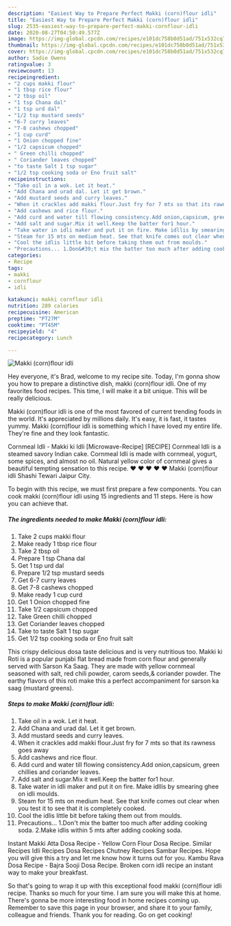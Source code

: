 ```yaml
---
description: "Easiest Way to Prepare Perfect Makki (corn)flour idli"
title: "Easiest Way to Prepare Perfect Makki (corn)flour idli"
slug: 2535-easiest-way-to-prepare-perfect-makki-cornflour-idli
date: 2020-08-27T04:50:49.577Z
image: https://img-global.cpcdn.com/recipes/e101dc758b0d51ad/751x532cq70/makki-cornflour-idli-recipe-main-photo.jpg
thumbnail: https://img-global.cpcdn.com/recipes/e101dc758b0d51ad/751x532cq70/makki-cornflour-idli-recipe-main-photo.jpg
cover: https://img-global.cpcdn.com/recipes/e101dc758b0d51ad/751x532cq70/makki-cornflour-idli-recipe-main-photo.jpg
author: Sadie Owens
ratingvalue: 3
reviewcount: 13
recipeingredient:
- "2 cups makki flour"
- "1 tbsp rice flour"
- "2 tbsp oil"
- "1 tsp Chana dal"
- "1 tsp urd dal"
- "1/2 tsp mustard seeds"
- "6-7 curry leaves"
- "7-8 cashews chopped"
- "1 cup curd"
- "1 Onion chopped fine"
- "1/2 capsicum chopped"
- " Green chilli chopped"
- " Coriander leaves chopped"
- "to taste Salt 1 tsp sugar"
- "1/2 tsp cooking soda or Eno fruit salt"
recipeinstructions:
- "Take oil in a wok. Let it heat."
- "Add Chana and urad dal. Let it get brown."
- "Add mustard seeds and curry leaves."
- "When it crackles add makki flour.Just fry for 7 mts so that its rawness goes away"
- "Add cashews and rice flour."
- "Add curd and water till flowing consistency.Add onion,capsicum, green chillies and coriander leaves."
- "Add salt and sugar.Mix it well.Keep the batter for1 hour."
- "Take water in idli maker and put it on fire. Make idllis by smearing ghee on idli moulds."
- "Steam for 15 mts on medium heat. See that knife comes out clear when you test it to see that it is completely cooked."
- "Cool the idlis little bit before taking them out from moulds."
- "Precautions... 1.Don&#39;t mix the batter too much after adding cooking soda. 2.Make idlis within 5 mts after adding cooking soda."
categories:
- Recipe
tags:
- makki
- cornflour
- idli

katakunci: makki cornflour idli 
nutrition: 289 calories
recipecuisine: American
preptime: "PT27M"
cooktime: "PT45M"
recipeyield: "4"
recipecategory: Lunch

---
```



![Makki (corn)flour idli](https://img-global.cpcdn.com/recipes/e101dc758b0d51ad/751x532cq70/makki-cornflour-idli-recipe-main-photo.jpg)

Hey everyone, it's Brad, welcome to my recipe site. Today, I'm gonna show you how to prepare a distinctive dish, makki (corn)flour idli. One of my favorites food recipes. This time, I will make it a bit unique. This will be really delicious.

Makki (corn)flour idli is one of the most favored of current trending foods in the world. It's appreciated by millions daily. It's easy, it is fast, it tastes yummy. Makki (corn)flour idli is something which I have loved my entire life. They're fine and they look fantastic.

Cornmeal Idli - Makki ki Idli [Microwave-Recipe] [RECIPE] Cornmeal Idli is a steamed savory Indian cake. Cornmeal Idli is made with cornmeal, yogurt, some spices, and almost no oil. Natural yellow color of cornmeal gives a beautiful tempting sensation to this recipe. ♥ ♥ ♥ ♥ ♥ Makki (corn)flour idli Shashi Tewari Jaipur City.


To begin with this recipe, we must first prepare a few components. You can cook makki (corn)flour idli using 15 ingredients and 11 steps. Here is how you can achieve that.

<!--inarticleads1-->

##### The ingredients needed to make Makki (corn)flour idli:

1. Take 2 cups makki flour
1. Make ready 1 tbsp rice flour
1. Take 2 tbsp oil
1. Prepare 1 tsp Chana dal
1. Get 1 tsp urd dal
1. Prepare 1/2 tsp mustard seeds
1. Get 6-7 curry leaves
1. Get 7-8 cashews chopped
1. Make ready 1 cup curd
1. Get 1 Onion chopped fine
1. Take 1/2 capsicum chopped
1. Take  Green chilli chopped
1. Get  Coriander leaves chopped
1. Take to taste Salt 1 tsp sugar
1. Get 1/2 tsp cooking soda or Eno fruit salt


This crispy delicious dosa taste delicious and is very nutritious too. Makki ki Roti is a popular punjabi flat bread made from corn flour and generally served with Sarson Ka Saag. They are made with yellow cornmeal seasoned with salt, red chili powder, carom seeds,&amp; coriander powder. The earthy flavors of this roti make this a perfect accompaniment for sarson ka saag (mustard greens). 

<!--inarticleads2-->

##### Steps to make Makki (corn)flour idli:

1. Take oil in a wok. Let it heat.
1. Add Chana and urad dal. Let it get brown.
1. Add mustard seeds and curry leaves.
1. When it crackles add makki flour.Just fry for 7 mts so that its rawness goes away
1. Add cashews and rice flour.
1. Add curd and water till flowing consistency.Add onion,capsicum, green chillies and coriander leaves.
1. Add salt and sugar.Mix it well.Keep the batter for1 hour.
1. Take water in idli maker and put it on fire. Make idllis by smearing ghee on idli moulds.
1. Steam for 15 mts on medium heat. See that knife comes out clear when you test it to see that it is completely cooked.
1. Cool the idlis little bit before taking them out from moulds.
1. Precautions... 1.Don&#39;t mix the batter too much after adding cooking soda. 2.Make idlis within 5 mts after adding cooking soda.


Instant Makki Atta Dosa Recipe - Yellow Corn Flour Dosa Recipe. Similar Recipes Idli Recipes Dosa Recipes Chutney Recipes Sambar Recipes. Hope you will give this a try and let me know how it turns out for you. Kambu Rava Dosa Recipe - Bajra Sooji Dosa Recipe. Broken corn idli recipe an instant way to make your breakfast. 

So that's going to wrap it up with this exceptional food makki (corn)flour idli recipe. Thanks so much for your time. I am sure you will make this at home. There's gonna be more interesting food in home recipes coming up. Remember to save this page in your browser, and share it to your family, colleague and friends. Thank you for reading. Go on get cooking!
